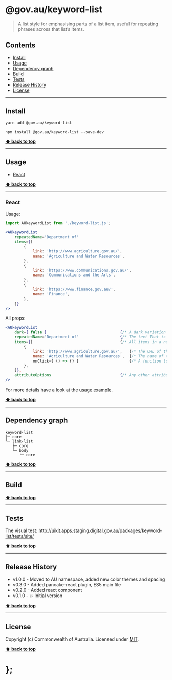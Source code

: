 @gov.au/keyword-list
============

> A list style for emphasising parts of a list item, useful for repeating phrases across that list’s items. 


## Contents

* [Install](#install)
* [Usage](#usage)
* [Dependency graph](#dependency-graph)
* [Build](#build)
* [Tests](#tests)
* [Release History](#release-history)
* [License](#license)


----------------------------------------------------------------------------------------------------------------------------------------------------------------


## Install


```shell
yarn add @gov.au/keyword-list
```

```shell
npm install @gov.au/keyword-list --save-dev
```


**[⬆ back to top](#contents)**


----------------------------------------------------------------------------------------------------------------------------------------------------------------


## Usage


* [React](#react)


**[⬆ back to top](#contents)**


----------------------------------------------------------------------------------------------------------------------------------------------------------------


### React

Usage:

```jsx
import AUkeywordList from './keyword-list.js';

<AUkeywordList
	repeatedName='Department of'
	items={[
		{
			link: 'http://www.agriculture.gov.au/',
			name: 'Agriculture and Water Resources',
		},
		{
			link: 'https://www.communications.gov.au/',
			name: 'Communications and the Arts',
		},
		{
			link: 'https://www.finance.gov.au/',
			name: 'Finance',
		},
	]}
/>
```

All props:

```jsx
<AUkeywordList
	dark={ false }                                {/* A dark variation of the component */}
	repeatedName="Department of"                  {/* The text That is repeated in each item */}
	items={[                                      {/* All items in a neat array */}
		{
			link: 'http://www.agriculture.gov.au/',   {/* The URL of this item, optional */}
			name: 'Agriculture and Water Resources',  {/* The name of the item */}
			onClick={ () => {} }                      {/* A function to execute when the link is clicked, optional */}
		},
	]},
	attributeOptions                              {/* Any other attribute options */}
/>
```

For more details have a look at the [usage example](https://github.com/govau/uikit/tree/master/packages/keyword-list/tests/react/index.js).


**[⬆ back to top](#contents)**


----------------------------------------------------------------------------------------------------------------------------------------------------------------


## Dependency graph

```shell
keyword-list
├─ core
└─ link-list
   ├─ core
   └─ body
      └─ core
```


**[⬆ back to top](#contents)**


----------------------------------------------------------------------------------------------------------------------------------------------------------------


## Build


**[⬆ back to top](#contents)**


----------------------------------------------------------------------------------------------------------------------------------------------------------------


## Tests

The visual test: http://uikit.apps.staging.digital.gov.au/packages/keyword-list/tests/site/


**[⬆ back to top](#contents)**


----------------------------------------------------------------------------------------------------------------------------------------------------------------


## Release History

* v1.0.0 - Moved to AU namespace, added new color themes and spacing
* v0.3.0 - Added pancake-react plugin, ES5 main file
* v0.2.0 - Added react component
* v0.1.0 - 💥 Initial version


**[⬆ back to top](#contents)**


----------------------------------------------------------------------------------------------------------------------------------------------------------------


## License

Copyright (c) Commonwealth of Australia.
Licensed under [MIT](https://raw.githubusercontent.com/govau/uikit/packages/core/master/LICENSE).


**[⬆ back to top](#contents)**

# };
